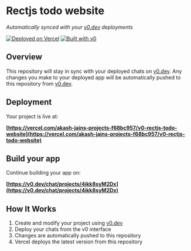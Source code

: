 # Rectjs todo website

*Automatically synced with your [v0.dev](https://v0.dev) deployments*

[![Deployed on Vercel](https://img.shields.io/badge/Deployed%20on-Vercel-black?style=for-the-badge&logo=vercel)](https://vercel.com/akash-jains-projects-f68bc957/v0-rectjs-todo-website)
[![Built with v0](https://img.shields.io/badge/Built%20with-v0.dev-black?style=for-the-badge)](https://v0.dev/chat/projects/4ikk8syM2Dx)

## Overview

This repository will stay in sync with your deployed chats on [v0.dev](https://v0.dev).
Any changes you make to your deployed app will be automatically pushed to this repository from [v0.dev](https://v0.dev).

## Deployment

Your project is live at:

**[https://vercel.com/akash-jains-projects-f68bc957/v0-rectjs-todo-website](https://vercel.com/akash-jains-projects-f68bc957/v0-rectjs-todo-website)**

## Build your app

Continue building your app on:

**[https://v0.dev/chat/projects/4ikk8syM2Dx](https://v0.dev/chat/projects/4ikk8syM2Dx)**

## How It Works

1. Create and modify your project using [v0.dev](https://v0.dev)
2. Deploy your chats from the v0 interface
3. Changes are automatically pushed to this repository
4. Vercel deploys the latest version from this repository
